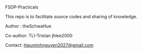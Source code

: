 FSDP-Practicals

This repo is to facilitate source codes and sharing of knowledge.

Author : 
theSchwaHue

Co-author: 
TLI-Tristan
jhlee2000

Contact:
hieuminhnguyen2027@gmail.com